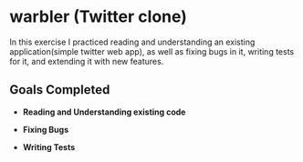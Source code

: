 # warbler (Twitter clone)

In this exercise I practiced reading and understanding an existing application(simple twitter web app), as well as fixing bugs in it, writing tests for it, and extending it with new features.

## Goals Completed

- **Reading and Understanding existing code**

- **Fixing Bugs**

- **Writing Tests**
